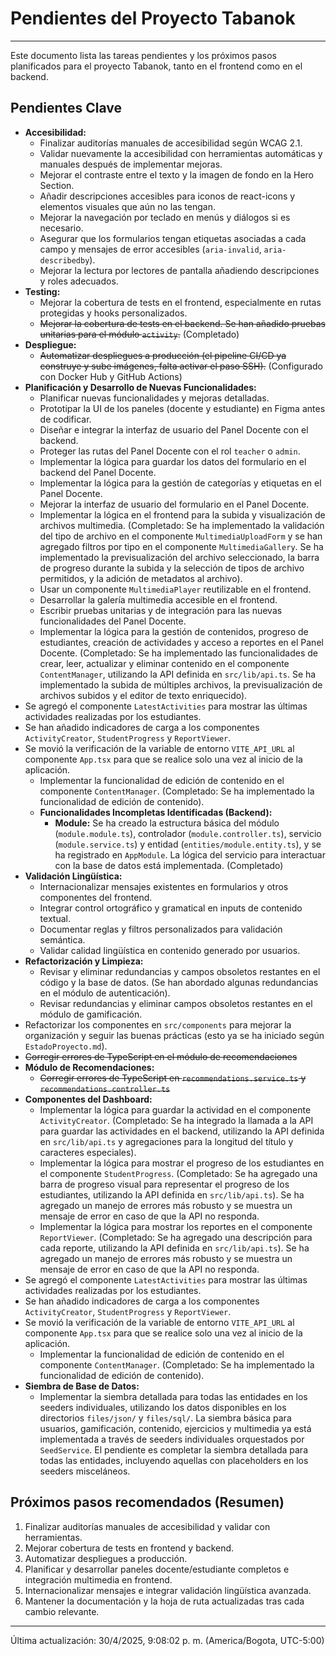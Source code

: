 # Pendientes del Proyecto Tabanok

---

Este documento lista las tareas pendientes y los próximos pasos planificados para el proyecto Tabanok, tanto en el frontend como en el backend.

## Pendientes Clave

- **Accesibilidad:**
  - Finalizar auditorías manuales de accesibilidad según WCAG 2.1.
  - Validar nuevamente la accesibilidad con herramientas automáticas y manuales después de implementar mejoras.
  - Mejorar el contraste entre el texto y la imagen de fondo en la Hero Section.
  - Añadir descripciones accesibles para iconos de react-icons y elementos visuales que aún no las tengan.
  - Mejorar la navegación por teclado en menús y diálogos si es necesario.
  - Asegurar que los formularios tengan etiquetas asociadas a cada campo y mensajes de error accesibles (`aria-invalid`, `aria-describedby`).
  - Mejorar la lectura por lectores de pantalla añadiendo descripciones y roles adecuados.
- **Testing:**
  - Mejorar la cobertura de tests en el frontend, especialmente en rutas protegidas y hooks personalizados.
  - ~~Mejorar la cobertura de tests en el backend. Se han añadido pruebas unitarias para el módulo `activity`.~~ (Completado)
- **Despliegue:**
  - ~~Automatizar despliegues a producción (el pipeline CI/CD ya construye y sube imágenes, falta activar el paso SSH).~~ (Configurado con Docker Hub y GitHub Actions)
- **Planificación y Desarrollo de Nuevas Funcionalidades:**
  - Planificar nuevas funcionalidades y mejoras detalladas.
  - Prototipar la UI de los paneles (docente y estudiante) en Figma antes de codificar.
  - Diseñar e integrar la interfaz de usuario del Panel Docente con el backend.
  - Proteger las rutas del Panel Docente con el rol `teacher` o `admin`.
  - Implementar la lógica para guardar los datos del formulario en el backend del Panel Docente.
  - Implementar la lógica para la gestión de categorías y etiquetas en el Panel Docente.
  - Mejorar la interfaz de usuario del formulario en el Panel Docente.
  - Implementar la lógica en el frontend para la subida y visualización de archivos multimedia. (Completado: Se ha implementado la validación del tipo de archivo en el componente `MultimediaUploadForm` y se han agregado filtros por tipo en el componente `MultimediaGallery`. Se ha implementado la previsualización del archivo seleccionado, la barra de progreso durante la subida y la selección de tipos de archivo permitidos, y la adición de metadatos al archivo).
  - Usar un componente `MultimediaPlayer` reutilizable en el frontend.
  - Desarrollar la galería multimedia accesible en el frontend.
  - Escribir pruebas unitarias y de integración para las nuevas funcionalidades del Panel Docente.
  - Implementar la lógica para la gestión de contenidos, progreso de estudiantes, creación de actividades y acceso a reportes en el Panel Docente. (Completado: Se ha implementado las funcionalidades de crear, leer, actualizar y eliminar contenido en el componente `ContentManager`, utilizando la API definida en `src/lib/api.ts`. Se ha implementado la subida de múltiples archivos, la previsualización de archivos subidos y el editor de texto enriquecido).
- Se agregó el componente `LatestActivities` para mostrar las últimas actividades realizadas por los estudiantes.
- Se han añadido indicadores de carga a los componentes `ActivityCreator`, `StudentProgress` y `ReportViewer`.
- Se movió la verificación de la variable de entorno `VITE_API_URL` al componente `App.tsx` para que se realice solo una vez al inicio de la aplicación.
  - Implementar la funcionalidad de edición de contenido en el componente `ContentManager`. (Completado: Se ha implementado la funcionalidad de edición de contenido).
  - **Funcionalidades Incompletas Identificadas (Backend):**
    - **Module:** Se ha creado la estructura básica del módulo (`module.module.ts`), controlador (`module.controller.ts`), servicio (`module.service.ts`) y entidad (`entities/module.entity.ts`), y se ha registrado en `AppModule`. La lógica del servicio para interactuar con la base de datos está implementada. (Completado)
- **Validación Lingüística:**
  - Internacionalizar mensajes existentes en formularios y otros componentes del frontend.
  - Integrar control ortográfico y gramatical en inputs de contenido textual.
  - Documentar reglas y filtros personalizados para validación semántica.
  - Validar calidad lingüística en contenido generado por usuarios.
- **Refactorización y Limpieza:**
  - Revisar y eliminar redundancias y campos obsoletos restantes en el código y la base de datos. (Se han abordado algunas redundancias en el módulo de autenticación).
  - Revisar redundancias y eliminar campos obsoletos restantes en el módulo de gamificación.
- Refactorizar los componentes en `src/components` para mejorar la organización y seguir las buenas prácticas (esto ya se ha iniciado según `EstadoProyecto.md`).
- ~~Corregir errores de TypeScript en el módulo de recomendaciones~~
- **Módulo de Recomendaciones:**
  - ~~Corregir errores de TypeScript en `recommendations.service.ts` y `recommendations.controller.ts`~~
- **Componentes del Dashboard:**
  - Implementar la lógica para guardar la actividad en el componente `ActivityCreator`. (Completado: Se ha integrado la llamada a la API para guardar las actividades en el backend, utilizando la API definida en `src/lib/api.ts` y agregaciones para la longitud del título y caracteres especiales).
  - Implementar la lógica para mostrar el progreso de los estudiantes en el componente `StudentProgress`. (Completado: Se ha agregado una barra de progreso visual para representar el progreso de los estudiantes, utilizando la API definida en `src/lib/api.ts`). Se ha agregado un manejo de errores más robusto y se muestra un mensaje de error en caso de que la API no responda.
  - Implementar la lógica para mostrar los reportes en el componente `ReportViewer`. (Completado: Se ha agregado una descripción para cada reporte, utilizando la API definida en `src/lib/api.ts`). Se ha agregado un manejo de errores más robusto y se muestra un mensaje de error en caso de que la API no responda.
- Se agregó el componente `LatestActivities` para mostrar las últimas actividades realizadas por los estudiantes.
- Se han añadido indicadores de carga a los componentes `ActivityCreator`, `StudentProgress` y `ReportViewer`.
- Se movió la verificación de la variable de entorno `VITE_API_URL` al componente `App.tsx` para que se realice solo una vez al inicio de la aplicación.
  - Implementar la funcionalidad de edición de contenido en el componente `ContentManager`. (Completado: Se ha implementado la funcionalidad de edición de contenido).
- **Siembra de Base de Datos:**
  - Implementar la siembra detallada para todas las entidades en los seeders individuales, utilizando los datos disponibles en los directorios `files/json/` y `files/sql/`. La siembra básica para usuarios, gamificación, contenido, ejercicios y multimedia ya está implementada a través de seeders individuales orquestados por `SeedService`. El pendiente es completar la siembra detallada para todas las entidades, incluyendo aquellas con placeholders en los seeders misceláneos.


## Próximos pasos recomendados (Resumen)

1.  Finalizar auditorías manuales de accesibilidad y validar con herramientas.
2.  Mejorar cobertura de tests en frontend y backend.
3.  Automatizar despliegues a producción.
4.  Planificar y desarrollar paneles docente/estudiante completos e integración multimedia en frontend.
5.  Internacionalizar mensajes e integrar validación lingüística avanzada.
6.  Mantener la documentación y la hoja de ruta actualizadas tras cada cambio relevante.

---

Última actualización: 30/4/2025, 9:08:02 p. m. (America/Bogota, UTC-5:00)
